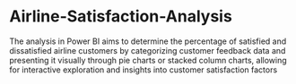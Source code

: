 # Airline-Satisfaction-Analysis
The analysis in Power BI aims to determine the percentage of satisfied and dissatisfied airline customers by categorizing customer feedback data and presenting it visually through pie charts or stacked column charts, allowing for interactive exploration and insights into customer satisfaction factors 
